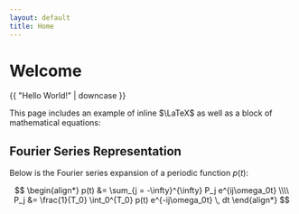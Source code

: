 ```yaml
---
layout: default
title: Home
---
```


# Welcome

{{ "Hello World!" | downcase }}

This page includes an example of inline $\LaTeX$ as well as a block of mathematical equations:

## Fourier Series Representation

Below is the Fourier series expansion of a periodic function $p(t)$:

$$
\begin{align*}
p(t) &= \sum_{j = -\infty}^{\infty} P_j e^{ij\omega_0t} \\\\
P_j &= \frac{1}{T_0} \int_0^{T_0} p(t) e^{-ij\omega_0t} \, dt
\end{align*}
$$
